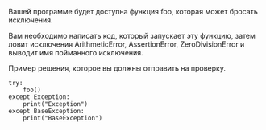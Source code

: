 Вашей программе будет доступна функция foo, которая может бросать исключения.

Вам необходимо написать код, который запускает эту функцию, затем ловит исключения ArithmeticError, AssertionError,
ZeroDivisionError и выводит имя пойманного исключения.

Пример решения, которое вы должны отправить на проверку.

    try:
        foo()
    except Exception:
        print("Exception")
    except BaseException:
        print("BaseException")
